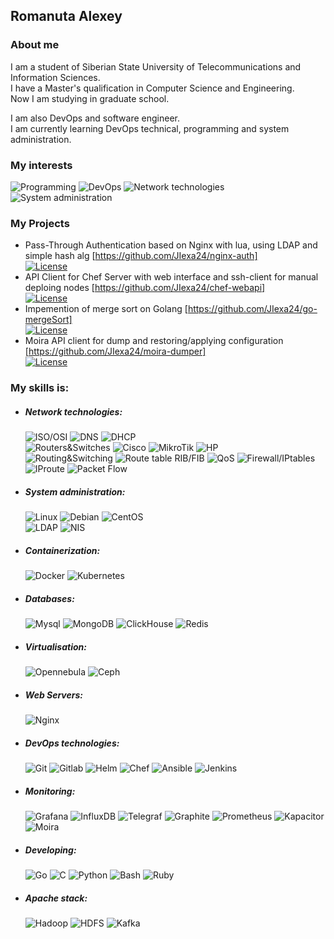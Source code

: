 ## Romanuta Alexey
### About me
I am a student of Siberian State University of Telecommunications and Information Sciences.  
I have a Master's qualification in Computer Science and Engineering.  
Now I am studying in graduate school.

I am also DevOps and software engineer.  
I am currently learning DevOps technical, programming and system administration.

### My interests
![Programming](https://img.shields.io/badge/-Programming-232830?style=for-the-badge) ![DevOps](https://img.shields.io/badge/-DevOps-232830?style=for-the-badge&logo=DevOps) ![Network technologies](https://img.shields.io/badge/-Network%20technologies-232830?style=for-the-badge) ![System administration](https://img.shields.io/badge/-System%20administration-232830?style=for-the-badge)

### My Projects
 - Pass-Through Authentication based on Nginx with lua, using LDAP and simple hash alg [https://github.com/JIexa24/nginx-auth]  
 [![License](https://img.shields.io/github/license/JIexa24/nginx-auth)](LICENSE)  
 - API Client for Chef Server with web interface and ssh-client for manual deploing nodes [https://github.com/JIexa24/chef-webapi]  
 [![License](https://img.shields.io/github/license/JIexa24/chef-webapi)](LICENSE) 
 - Impemention of merge sort on Golang [https://github.com/JIexa24/go-mergeSort]  
 [![License](https://img.shields.io/github/license/JIexa24/go-mergeSort)](LICENSE)  
 - Moira API client for dump and restoring/applying configuration [https://github.com/JIexa24/moira-dumper]  
 [![License](https://img.shields.io/github/license/JIexa24/moira-dumper)](LICENSE)  

### My skills is:
- ##### Network technologies:
  ![ISO/OSI](https://img.shields.io/badge/-ISO/OSI-232830?style=fflat-square&logo=&logoColor=6296CC)
  ![DNS](https://img.shields.io/badge/-DNS%20(bind)-232830?style=fflat-square&logo=&logoColor=6296CC)
  ![DHCP](https://img.shields.io/badge/-DHCP-232830?style=fflat-square&logo=&logoColor=6296CC)  
  ![Routers&Switches](https://img.shields.io/badge/-Routers&Switches-232830?style=fflat-square&logo=&logoColor=6296CC)
  ![Cisco](https://img.shields.io/badge/-Cisco-232830?style=fflat-square&logo=Cisco&logoColor=6296CC)
  ![MikroTik](https://img.shields.io/badge/-MikroTik-232830?style=fflat-square&logo=&logoColor=6296CC)
  ![HP](https://img.shields.io/badge/-HP-232830?style=fflat-square&logo=HP&logoColor=6296CC)  
  ![Routing&Switching](https://img.shields.io/badge/-Routing&Switching-232830?style=fflat-square&logo=&logoColor=6296CC)
  ![Route table RIB/FIB](https://img.shields.io/badge/-Route%20table%20RIB/FIB-232830?style=fflat-square&logo=&logoColor=6296CC)
  ![QoS](https://img.shields.io/badge/-QoS-232830?style=fflat-square&logo=&logoColor=6296CC)
  ![Firewall/IPtables](https://img.shields.io/badge/-Firewall/IPtables-232830?style=fflat-square&logo=&logoColor=6296CC)
  ![IProute](https://img.shields.io/badge/-IProute-232830?style=fflat-square&logo=&logoColor=6296CC)
  ![Packet Flow](https://img.shields.io/badge/-Packet%20Flow-232830?style=fflat-square&logo=&logoColor=6296CC)
- ##### System administration:
  ![Linux](https://img.shields.io/badge/-Linux-232830?style=fflat-square&logo=Linux&logoColor=6296CC)
  ![Debian](https://img.shields.io/badge/-Debian-232830?style=fflat-square&logo=Debian&logoColor=6296CC)
  ![CentOS](https://img.shields.io/badge/-CentOS-232830?style=fflat-square&logo=CentOS&logoColor=6296CC)  
  ![LDAP](https://img.shields.io/badge/-LDAP-232830?style=fflat-square&logo=&logoColor=6296CC)
  ![NIS](https://img.shields.io/badge/-NIS-232830?style=fflat-square&logo=&logoColor=6296CC)

- ##### Containerization:
  ![Docker](https://img.shields.io/badge/-Docker-232830?style=fflat-square&logo=Docker&logoColor=6296CC)
  ![Kubernetes](https://img.shields.io/badge/-Kubernetes-232830?style=fflat-square&logo=Kubernetes&logoColor=6296CC)
- ##### Databases:
  ![Mysql](https://img.shields.io/badge/-Mysql-232830?style=fflat-square&logo=Mysql&logoColor=6296CC)
  ![MongoDB](https://img.shields.io/badge/-MongoDB-232830?style=fflat-square&logo=MongoDB&logoColor=6296CC)
  ![ClickHouse](https://img.shields.io/badge/-ClickHouse-232830?style=fflat-square&logo=&logoColor=6296CC)
  ![Redis](https://img.shields.io/badge/-Redis-232830?style=fflat-square&logo=Redis&logoColor=6296CC)
- ##### Virtualisation:
  ![Opennebula](https://img.shields.io/badge/-Opennebula-232830?style=fflat-square&logo=Opennebula&logoColor=6296CC)
  ![Ceph](https://img.shields.io/badge/-Ceph-232830?style=fflat-square&logo=Ceph&logoColor=6296CC)
- ##### Web Servers:
  ![Nginx](https://img.shields.io/badge/-Nginx-232830?style=fflat-square&logo=Nginx&logoColor=6296CC)
- ##### DevOps technologies:
  ![Git](https://img.shields.io/badge/-Git-232830?style=fflat-square&logo=git&logoColor=6296CC)
  ![Gitlab](https://img.shields.io/badge/-Gitlab%20with%20CI/CD-232830?style=fflat-square&logo=Gitlab&logoColor=6296CC)
  ![Helm](https://img.shields.io/badge/-Helm-232830?style=fflat-square&logo=Helm&logoColor=6296CC)
  ![Chef](https://img.shields.io/badge/-Chef-232830?style=fflat-square&logo=Chef&logoColor=6296CC)
  ![Ansible](https://img.shields.io/badge/-Ansible-232830?style=fflat-square&logo=Ansible&logoColor=6296CC)
  ![Jenkins](https://img.shields.io/badge/-Jenkins-232830?style=fflat-square&logo=Jenkins&logoColor=6296CC)
- ##### Monitoring:
  ![Grafana](https://img.shields.io/badge/-Grafana-232830?style=fflat-square&logo=Grafana&logoColor=6296CC)
  ![InfluxDB](https://img.shields.io/badge/-InfluxDB-232830?style=fflat-square&logo=InfluxDB&logoColor=6296CC)
  ![Telegraf](https://img.shields.io/badge/-Telegraf-232830?style=fflat-square&logo=Telegraph&logoColor=6296CC)
  ![Graphite](https://img.shields.io/badge/-Graphite%20(Lomik's)-232830?style=fflat-square&logo=&logoColor=6296CC)
  ![Prometheus](https://img.shields.io/badge/-Prometheus-232830?style=fflat-square&logo=Prometheus&logoColor=6296CC)
  ![Kapacitor](https://img.shields.io/badge/-Kapacitor-232830?style=fflat-square&logo=&logoColor=6296CC)
  ![Moira](https://img.shields.io/badge/-Moira%20(Alerting)-232830?style=fflat-square&logo=&logoColor=6296CC)
- ##### Developing:
  ![Go](https://img.shields.io/badge/-Golang-232830?style=fflat-square&logo=Go&logoColor=6296CC)
  ![C](https://img.shields.io/badge/-C-232830?style=fflat-square&logo=C&logoColor=6296CC)
  ![Python](https://img.shields.io/badge/-Python-232830?style=fflat-square&logo=Python&logoColor=6296CC)
  ![Bash](https://img.shields.io/badge/-Bash-232830?style=fflat-square&logo=GNU%20Bash&logoColor=6296CC)
  ![Ruby](https://img.shields.io/badge/-Ruby-232830?style=fflat-square&logo=Ruby&logoColor=6296CC)
- ##### Apache stack:
  ![Hadoop](https://img.shields.io/badge/-Hadoop-232830?style=fflat-square&logo=&logoColor=6296CC)
  ![HDFS](https://img.shields.io/badge/-HDFS-232830?style=fflat-square&logo=&logoColor=6296CC)
  ![Kafka](https://img.shields.io/badge/-Kafka-232830?style=fflat-square&logo=Apache%20Kafka&logoColor=6296CC)
  

<!--
**JIexa24/JIexa24** is a ✨ _special_ ✨ repository because its `README.md` (this file) appears on your GitHub profile.

Here are some ideas to get you started:

- 🔭 I’m currently working on ...
- 🌱 I’m currently learning ...
- 👯 I’m looking to collaborate on ...
- 🤔 I’m looking for help with ...
- 💬 Ask me about ...
- 📫 How to reach me: ...
- 😄 Pronouns: ...
- ⚡ Fun fact: ...
-->
